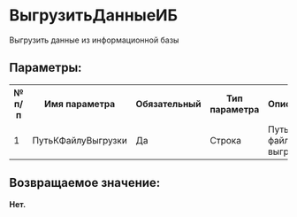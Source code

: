 ﻿
<h1>ВыгрузитьДанныеИБ</h1>
<p class="funcdesc">Выгрузить данные из информационной базы<br /></p><h2>Параметры:</h2><table>
<tr>
  <th height="16" width="10%"><b>№ п/п</b></th>
  <th height="16" width="20%"><b>Имя параметра</b></th>
  <th height="16" width="10%"><b>Обязательный</b></th>
  <th height="16" width="20%"><b>Тип параметра</b></th>
  <th height="16" width="40%"><b>Описание</b></th>	
</tr><tr>
  <td >1</td>
  <td >ПутьКФайлуВыгрузки</td>
  <td >Да</td>
  <td >Строка</td>
  <td >Путь к файлу выгрузки</td>	
</tr></table><h2>Возвращаемое значение:</h2>
<b>Нет. </b><br />
